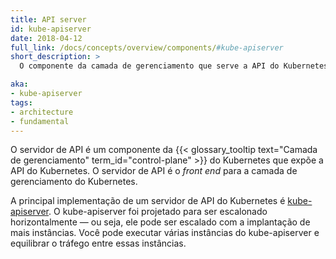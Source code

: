 ```yaml
---
title: API server
id: kube-apiserver
date: 2018-04-12
full_link: /docs/concepts/overview/components/#kube-apiserver
short_description: >
  O componente da camada de gerenciamento que serve a API do Kubernetes.

aka:
- kube-apiserver
tags:
- architecture
- fundamental
---
```

 O servidor de API é um componente da {{< glossary_tooltip text="Camada de gerenciamento" term_id="control-plane" >}} do Kubernetes que expõe a API do Kubernetes.
O servidor de API é o _front end_ para a camada de gerenciamento do Kubernetes.

<!--more-->

A principal implementação de um servidor de API do Kubernetes é [kube-apiserver](/docs/reference/generated/kube-apiserver/).
O kube-apiserver foi projetado para ser escalonado horizontalmente &mdash; ou seja, ele pode ser escalado com a implantação de mais instâncias.
Você pode executar várias instâncias do kube-apiserver e equilibrar o tráfego entre essas instâncias.
